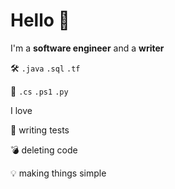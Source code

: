 # Hello 👋

I'm a **software engineer** and a **writer**

🛠️ `.java` `.sql` `.tf`

🧰 `.cs` `.ps1` `.py`

I love

🧪 writing tests

💣 deleting code

💡 making things simple




